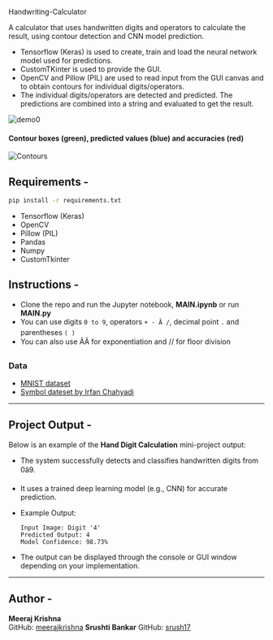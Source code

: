  Handwriting-Calculator

A calculator that uses handwritten digits and operators to calculate the result, using contour detection and CNN model prediction.
- Tensorflow (Keras) is used to create, train and load the neural network model used for predictions.
- CustomTKinter is used to provide the GUI.
- OpenCV and Pillow (PIL) are used to read input from the GUI canvas and to obtain contours for individual digits/operators.
- The individual digits/operators are detected and predicted. The predictions are combined into a string and evaluated to get the result.

![demo0](https://github.com/ShettySach/Handwriting-Calculator/assets/132273464/c8643ca4-2bad-46f7-ba14-13b01e7a9d2b)

#### Contour boxes (green), predicted values (blue) and accuracies (red)

![Contours](https://github.com/ShettySach/Handwriting-Calculator/assets/132273464/5e3e7121-21ca-4337-a86c-c5656c305bb2)

## Requirements -
```bash
pip install -r requirements.txt
```
* Tensorflow (Keras)
* OpenCV
* Pillow (PIL)
* Pandas
* Numpy
* CustomTkinter

## Instructions -
* Clone the repo and run the Jupyter notebook, **MAIN.ipynb** or run **MAIN.py**
* You can use digits `0 to 9`, operators `+ - Ã /`, decimal point `.` and parentheses `( )`
* You can also use ÃÃ for exponentiation and // for floor division
  
### Data
* [MNIST dataset](https://www.kaggle.com/datasets/hojjatk/mnist-dataset)
* [Symbol dateset by Irfan Chahyadi ](https://github.com/irfanchahyadi/Handwriting-Calculator/blob/master/src/dataset/data.pickle)

---

## Project Output -

Below is an example of the **Hand Digit Calculation** mini-project output:

- The system successfully detects and classifies handwritten digits from 0â9.
- It uses a trained deep learning model (e.g., CNN) for accurate prediction.
- Example Output:
  ```
  Input Image: Digit '4'
  Predicted Output: 4
  Model Confidence: 98.73%
  ```

- The output can be displayed through the console or GUI window depending on your implementation.

---

## Author -

**Meeraj Krishna**  
GitHub: [meerajkrishna](https://github.com/meerajkrishna)
**Srushti Bankar**
GitHub: [srush17](https://github.com/srush17)